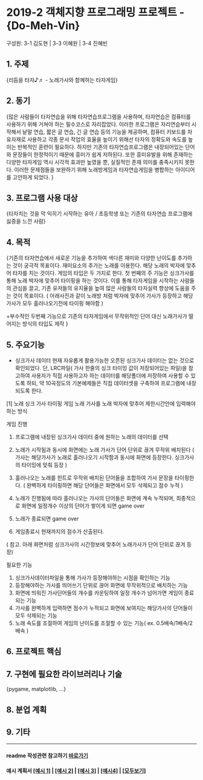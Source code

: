 # 2019-2 객체지향 프로그래밍 프로젝트 - **{Do-Meh-Vin}**
구성원: 3-1 김도현  | 3-3 이혜원  | 3-4 진혜빈

## 1. 주제
{리듬을 타자♪♬ - 노래가사와 함께하는 타자게임}

## 2. 동기
{많은 사람들이 타자연습을 위해 타자연습프로그램을 사용하며, 타자연습은 컴퓨터를 사용하기 위해 거쳐야 하는 필수코스로 자리잡았다. 
 이러한 프로그램은 자리연습부터 시작해서 낱말 연습, 짧은 글 연습, 긴 글 연습 등의 기능을 제공하며, 컴퓨터 키보드를 자유자재로 사용하고 각종 문서 작업의 효율을 높이기 위해선 타자의 정확도와 속도를 높이는 반복적인 훈련이 필요하다. 
하지만 기존의 타자연습프로그램은 내장되어있는 단어와 문장들이 한정적이기 때문에 흥미가 쉽게 저하된다. 또한 흥미유발을 위해 존재하는 다양한 타자게임 역시 시각적 효과만 높였을 뿐, 실질적인 존재 의미를 충족시키지 못한다.
이러한 문제점들을 보완하기 위해 노래방게임과 타자연습게임을 병합하는 아이디어를 고안하게 되었다.
}

## 3. 프로그램 사용 대상
{타자치는 것을 막 익히기 시작하는 유아 / 초등학생 또는 기존의 타자연습 프로그램에 싫증을 느낀 사람}

## 4. 목적
{기존의 타자연습에서 새로운 기능을 추가하여 색다른 재미와 다양한 난이도를 추가하는 것이 궁극적 목표이다. 
 재미요소의 추가는 노래를 이용한다. 해당 노래의 박자에 맞추어 타자를 치는 것이다. 게임의 타입은 두 가지로 한다. 
첫 번째의 주 기능은 싱크가사를 통해 노래 박자에 맞추어 타이핑을 하는 것이다. 이를 통해 타자게임을 시작하는 사람들의 관심을 끌고, 기존 유저들의 유지율을 높여 많은 사람들의 타자실력 향상에 도움을 주는 것이 목표이다. ( 아래사진과 같이 노래방 처럼 박자에 맞추어 가사가 등장하고 해당 가사가 모두 흘러나오기전에 타이핑 해야함 )

 +부수적인 두번째 기능으로 기존의 타자게임에서 무작위적인 단어 대신 노래가사가 떨어지는 방식의 타입도 제작
}

## 5. 주요기능
  
* 싱크가사 데이터
현재 자유롭게 활용가능한 오픈된 싱크가사 데이터는 없는 것으로 확인되었다. 단, LRC파일( 가사 한줄의 싱크 타이밍 값이 저장되어있는 파일)을 참고하여 사용자가 직접 사용하고자 하는 데이터를 해당폴더에 저장하여 사용할 수 있도록 하되, 약 10곡정도의 기본예제들은 직접 데이터셋을 구축하여 프로그램에 내장되도록 한다.

[1] 노래 싱크 가사 타이핑 게임 
노래 가사를 노래 박자에 맞추어 제한시간안에 입력해야하는 방식

게임 진행
1) 프로그램에 내장된 싱크가사 데이터 중에 원하는 노래의 데이터를 선택
2) 노래가 시작됨과 동시에 화면에는 노래 가사가 단어 단위로 끊겨 무작위 배치된다
( 가사는 해당가사가 노래로 흘러나오기 시작함과 동시에 화면에 등장한다. 싱크가사의 타이밍에 맞춰 등장 )

3) 흘러나오는 노래를 힌트로 무작위 배치된 단어들을 조합하여 가사 문장을 타이핑한다. 
( 완벽하게 타이핑하면 해당 단어들은 화면에서 모두 삭제되고 점수 누적 )
4) 노래가 진행됨에 따라 흘러나오는 가사의 단어들은 화면에 계속 누적되며, 최종적으로 화면에 일정개수 이상의 단어가 쌓이게 되면 game over
5) 노래가 종료되면 game over
6) 게임종료시 현재까지의 점수가 산출된다.


( 참고. 아래 화면처럼 싱크가사의 시간정보에 맞추어 노래가사가 단어 단위로 끊겨 등장)

필요한 기능
1) 싱크가사데이터파일을 통해 가사가 등장해야하는 시점을 확인하는 기능
2) 등장해야하는 가사를 띄어쓰기 단위로 끊어 화면에 무작위적으로 배치하는 기능
3) 화면에 띄워진 가사단어들의 개수를 카운팅하여 일정 개수가 넘어가면 게임이 종료되는 기능
4) 가사를 완벽하게 입력하면 점수가 누적되고 화면에 보여지는 해당가사의 단어들이 모두 삭제되는 기능
5) 노래 속도를 조절하여 게임의 난이도를 조절할 수 있는 기능( ex. 0.5배속/1배속/2배속 )


## 6. 프로젝트 핵심


## 7. 구현에 필요한 라이브러리나 기술
{pygame, matplotlib,  ...}

## 8. **분업 계획**


## 9. 기타

<hr>

#### readme 작성관련 참고하기 [바로가기](https://heropy.blog/2017/09/30/markdown/)

#### 예시 계획서 [[예시 1]](https://docs.google.com/document/d/1hcuGhTtmiTUxuBtr3O6ffrSMahKNhEj33woE02V-84U/edit?usp=sharing) | [[예시 2]](https://docs.google.com/document/d/1FmxTZvmrroOW4uZ34Xfyyk9ejrQNx6gtsB6k7zOvHYE/edit?usp=sharing) | [[예시 3]](https://github.com/goldmango328/2018-OOP-Python-Light) | [[예시4]](https://github.com/ssy05468/2018-OOP-Python-lightbulb) | [[모두보기]](https://github.com/kadragon/oop_project_ex/network/members)

